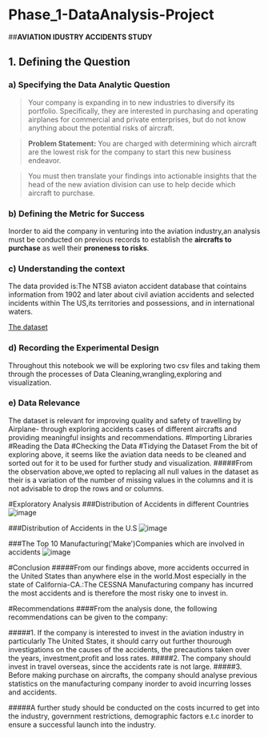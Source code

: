 # Phase_1-DataAnalysis-Project
##**AVIATION IDUSTRY ACCIDENTS STUDY** 
## 1. Defining the Question
### a) Specifying the Data Analytic Question
> Your company is expanding in to new industries to diversify its portfolio. Specifically, they are interested in purchasing and operating airplanes for commercial and private enterprises, but do not know anything about the potential risks of aircraft.

> **Problem Statement:** You are charged with determining which aircraft are the lowest risk for the company to start this new business endeavor.

>You must then translate your findings into actionable insights that the head of the new aviation division can use to help decide which aircraft to purchase.
### b) Defining the Metric for Success
Inorder to aid the company in venturing into the aviation industry,an analysis must be conducted on previous records to establish the **aircrafts to purchase** as well their **proneness to risks**.
### c) Understanding the context
The data provided is:The NTSB aviaton accident database that cointains information from 1902 and later about civil aviation accidents and selected incidents within The US,its territories and possessions, and in international waters.

[The dataset](hthttps://www.kaggle.com/datasets/khsamaha/aviation-accident-database-synopsestps://)
### d) Recording the Experimental Design
Throughout this notebook we will be exploring two csv files and taking them through the processes of Data Cleaning,wrangling,exploring and visualization.
### e) Data Relevance
The dataset is relevant for improving quality and safety of travelling by Airplane- through exploring accidents cases of different aircrafts and providing meaningful insights and recommendations.
#Importing Libraries
#Reading the Data
#Checking the Data
#Tidying the Dataset
From the bit of exploring above, it seems like the aviation data needs to be cleaned and sorted out for it to be used for further study and visualization.
#####From the observation above,we opted to replacing all null values in the dataset as their is a variation of the number of missing values in the columns and it is not advisable to drop the rows and or columns.

#Exploratory Analysis
###Distribution of Accidents in different Countries
![image](https://github.com/Sharon-Mukami/Phase_1-DataAnalysis-Project/assets/162372425/73792c6f-6dfb-4322-afe7-4d26e0460262)

###Distribution of Accidents in the U.S
![image](https://github.com/Sharon-Mukami/Phase_1-DataAnalysis-Project/assets/162372425/39d373d5-650a-4875-89af-4a0a45ce858b)

###The Top 10 Manufacturing('Make')Companies which are involved in accidents
![image](https://github.com/Sharon-Mukami/Phase_1-DataAnalysis-Project/assets/162372425/7fe20606-bcf6-4b10-bfc6-01c83833a41b)

#Conclusion
#####From our findings above, more accidents occurred in  the United States than anywhere else in the world.Most especially in the state of California-CA.:The CESSNA Manufacturing company has incurred the most accidents and is therefore the most risky one to invest in.

#Recommendations
####From the analysis done, the following recommendations can be given to the company:

#####1. If the company is interested to invest in the aviation industry in particularly The United States, it should carry out further thourough investigations on the causes of the accidents, the precautions taken over the years, investment,profit and loss rates.
#####2. The company should invest in travel overseas, since the accidents rate is not large.
#####3. Before making purchase on aircrafts, the company should analyse previous statistics on the manufacturing company inorder to avoid incurring losses and accidents.


#####A further study should be conducted on the costs incurred to get into the industry, government restrictions, demographic factors e.t.c inorder to ensure a successful launch into the industry.

